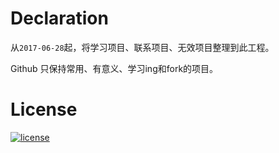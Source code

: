 # Declaration

从`2017-06-28`起，将学习项目、联系项目、无效项目整理到此工程。  

Github 只保持常用、有意义、学习ing和fork的项目。

# License

[![license](https://img.shields.io/github/license/mashape/apistatus.svg)](https://github.com/Gozeon/code-collections/blob/master/LICENSE)